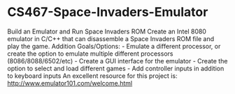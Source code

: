 # CS467-Space-Invaders-Emulator
Build an Emulator and Run Space Invaders ROM Create an Intel 8080 emulator in C/C++ that can disassemble a Space Invaders ROM file and play the game. Addition Goals/Options: - Emulate a different processor, or create the option to emulate multiple different processors (8086/8088/6502/etc) - Create a GUI interface for the emulator - Create the option to select and load different games - Add controller inputs in addition to keyboard inputs  An excellent resource for this project is: http://www.emulator101.com/welcome.html
